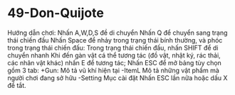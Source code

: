 # 49-Don-Quijote
Hướng dẫn chơi:
Nhấn A,W,D,S đề di chuyển
Nhấn Q để chuyển sang trạng thái chiến đấu
Nhấn Space để nhảy trong trạng thái bính thường, và phóc trong trạng thái chiến đấu:
Trong trạng thái chiến đấu, nhấn SHIFT để di chuyển nhanh
Khi đến gàn vật cá thể tương tác (đồ vật, nhật ký, rác thải, các nhân vật khác) nhấn E để tương tác;
Nhấn ESC để mở bảng tùy chọn gồm 3 tab:
+Gun: Mô tả vũ khí hiện tại
-ItemL Mô tả những vật phẩm mà người chơi đang sở hữu
-Setting Mục cài đặt
Nhấn ESC lần nữa  hoặc dấu X để tắt.
